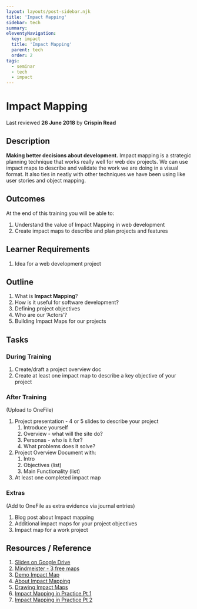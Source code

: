 ```yaml
---
layout: layouts/post-sidebar.njk
title: 'Impact Mapping'
sidebar: tech
summary: 
eleventyNavigation:
  key: impact
  title: 'Impact Mapping'
  parent: tech
  order: 2
tags:
  - seminar
  - tech
  - impact
---
```

# Impact Mapping
Last reviewed **26 June 2018** by **Crispin Read**

## Description
**Making better decisions about development.**
Impact mapping is a strategic planning technique that works really well for web dev projects. We can use impact maps to describe and validate the work we are doing in a visual format. It also ties in neatly with other techniques we have been using like user stories and object mapping.

## Outcomes

At the end of this training you will be able to:
1. Understand the value of Impact Mapping in web development
2. Create impact maps to describe and plan projects and features

## Learner Requirements

1. Idea for a web development project

## Outline
1. What is **Impact Mapping**?
1. How is it useful for software development?
1. Defining project objectives
1. Who are our ‘Actors’?
1. Building Impact Maps for our projects

## Tasks

### During Training
1. Create/draft a project overview doc
1. Create at least one impact map to describe a key objective of your project

### After Training
(Upload to OneFile)
1. Project presentation - 4 or 5 slides to describe your project
    1. Introduce yourself
    1. Overview - what will the site do?
    1. Personas - who is it for?
    1. What problems does it solve?
1. Project Overview Document with:
    1. Intro
    1. Objectives (list)
    1. Main Functionality (list)
1. At least one completed impact map

### Extras
(Add to OneFile as extra evidence via journal entries)
1. Blog post about Impact mapping
1. Additional impact maps for your project objectives
1. Impact map for a work project


## Resources / Reference

1. [Slides on Google Drive](https://docs.google.com/presentation/d/1Wp1rGZWaARU9doDPcdWJv09RS--Xh8Ke1vuiycWSdT8/edit#slide=id.gcb9a0b074_1_0)
1. [Mindmeister - 3 free maps](http://www.mindmeister.com)
1. [Demo Impact Map](https://mm.tt/884783114?t=GJYLZLWQeX)
1. [About Impact Mapping](https://www.impactmapping.org/about.html)
1. [Drawing Impact Maps](https://www.impactmapping.org/drawing.html)
1. [Impact Mapping in Practice Pt 1](https://blog.byndyusoft.com/impact-mapping-in-practice-part-1-f9e402151e63)
1. [Impact Mapping in Practice Pt 2](https://blog.byndyusoft.com/impact-mapping-in-practice-part-2-86a43dd15aaf)
